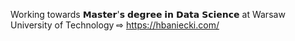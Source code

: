 Working towards 𝗠𝗮𝘀𝘁𝗲𝗿'𝘀 𝗱𝗲𝗴𝗿𝗲𝗲 𝗶𝗻 𝗗𝗮𝘁𝗮 𝗦𝗰𝗶𝗲𝗻𝗰𝗲 at Warsaw University of Technology
⇨ https://hbaniecki.com/
